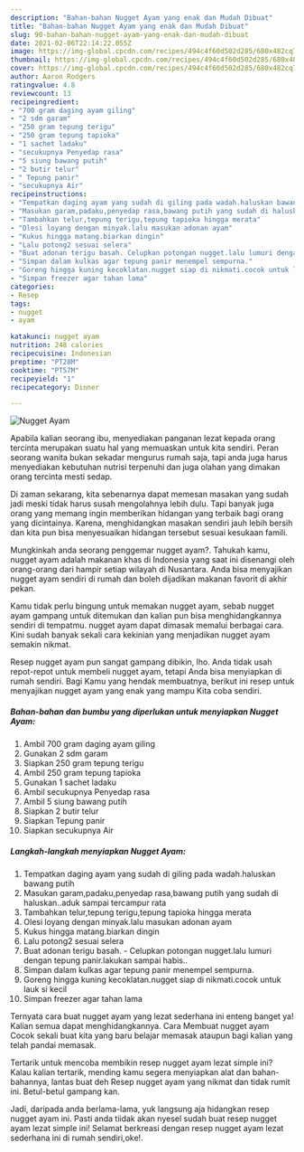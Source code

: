 ```yaml
---
description: "Bahan-bahan Nugget Ayam yang enak dan Mudah Dibuat"
title: "Bahan-bahan Nugget Ayam yang enak dan Mudah Dibuat"
slug: 90-bahan-bahan-nugget-ayam-yang-enak-dan-mudah-dibuat
date: 2021-02-06T22:14:22.055Z
image: https://img-global.cpcdn.com/recipes/494c4f60d502d285/680x482cq70/nugget-ayam-foto-resep-utama.jpg
thumbnail: https://img-global.cpcdn.com/recipes/494c4f60d502d285/680x482cq70/nugget-ayam-foto-resep-utama.jpg
cover: https://img-global.cpcdn.com/recipes/494c4f60d502d285/680x482cq70/nugget-ayam-foto-resep-utama.jpg
author: Aaron Rodgers
ratingvalue: 4.8
reviewcount: 13
recipeingredient:
- "700 gram daging ayam giling"
- "2 sdm garam"
- "250 gram tepung terigu"
- "250 gram tepung tapioka"
- "1 sachet ladaku"
- "secukupnya Penyedap rasa"
- "5 siung bawang putih"
- "2 butir telur"
- " Tepung panir"
- "secukupnya Air"
recipeinstructions:
- "Tempatkan daging ayam yang sudah di giling pada wadah.haluskan bawang putih"
- "Masukan garam,padaku,penyedap rasa,bawang putih yang sudah di haluskan..aduk sampai tercampur rata"
- "Tambahkan telur,tepung terigu,tepung tapioka hingga merata"
- "Olesi loyang dengan minyak.lalu masukan adonan ayam"
- "Kukus hingga matang.biarkan dingin"
- "Lalu potong2 sesuai selera"
- "Buat adonan terigu basah. Celupkan potongan nugget.lalu lumuri dengan tepung panir.lakukan sampai habis.."
- "Simpan dalam kulkas agar tepung panir menempel sempurna."
- "Goreng hingga kuning kecoklatan.nugget siap di nikmati.cocok untuk lauk si kecil"
- "Simpan freezer agar tahan lama"
categories:
- Resep
tags:
- nugget
- ayam

katakunci: nugget ayam 
nutrition: 248 calories
recipecuisine: Indonesian
preptime: "PT28M"
cooktime: "PT57M"
recipeyield: "1"
recipecategory: Dinner

---
```



![Nugget Ayam](https://img-global.cpcdn.com/recipes/494c4f60d502d285/680x482cq70/nugget-ayam-foto-resep-utama.jpg)

Apabila kalian seorang ibu, menyediakan panganan lezat kepada orang tercinta merupakan suatu hal yang memuaskan untuk kita sendiri. Peran seorang  wanita bukan sekadar mengurus rumah saja, tapi anda juga harus menyediakan kebutuhan nutrisi terpenuhi dan juga olahan yang dimakan orang tercinta mesti sedap.

Di zaman  sekarang, kita sebenarnya dapat memesan masakan yang sudah jadi meski tidak harus susah mengolahnya lebih dulu. Tapi banyak juga orang yang memang ingin memberikan hidangan yang terbaik bagi orang yang dicintainya. Karena, menghidangkan masakan sendiri jauh lebih bersih dan kita pun bisa menyesuaikan hidangan tersebut sesuai kesukaan famili. 



Mungkinkah anda seorang penggemar nugget ayam?. Tahukah kamu, nugget ayam adalah makanan khas di Indonesia yang saat ini disenangi oleh orang-orang dari hampir setiap wilayah di Nusantara. Anda bisa menyajikan nugget ayam sendiri di rumah dan boleh dijadikan makanan favorit di akhir pekan.

Kamu tidak perlu bingung untuk memakan nugget ayam, sebab nugget ayam gampang untuk ditemukan dan kalian pun bisa menghidangkannya sendiri di tempatmu. nugget ayam dapat dimasak memalui berbagai cara. Kini sudah banyak sekali cara kekinian yang menjadikan nugget ayam semakin nikmat.

Resep nugget ayam pun sangat gampang dibikin, lho. Anda tidak usah repot-repot untuk membeli nugget ayam, tetapi Anda bisa menyiapkan di rumah sendiri. Bagi Kamu yang hendak membuatnya, berikut ini resep untuk menyajikan nugget ayam yang enak yang mampu Kita coba sendiri.

<!--inarticleads1-->

##### Bahan-bahan dan bumbu yang diperlukan untuk menyiapkan Nugget Ayam:

1. Ambil 700 gram daging ayam giling
1. Gunakan 2 sdm garam
1. Siapkan 250 gram tepung terigu
1. Ambil 250 gram tepung tapioka
1. Gunakan 1 sachet ladaku
1. Ambil secukupnya Penyedap rasa
1. Ambil 5 siung bawang putih
1. Siapkan 2 butir telur
1. Siapkan  Tepung panir
1. Siapkan secukupnya Air




<!--inarticleads2-->

##### Langkah-langkah menyiapkan Nugget Ayam:

1. Tempatkan daging ayam yang sudah di giling pada wadah.haluskan bawang putih
1. Masukan garam,padaku,penyedap rasa,bawang putih yang sudah di haluskan..aduk sampai tercampur rata
1. Tambahkan telur,tepung terigu,tepung tapioka hingga merata
1. Olesi loyang dengan minyak.lalu masukan adonan ayam
1. Kukus hingga matang.biarkan dingin
1. Lalu potong2 sesuai selera
1. Buat adonan terigu basah. - Celupkan potongan nugget.lalu lumuri dengan tepung panir.lakukan sampai habis..
1. Simpan dalam kulkas agar tepung panir menempel sempurna.
1. Goreng hingga kuning kecoklatan.nugget siap di nikmati.cocok untuk lauk si kecil
1. Simpan freezer agar tahan lama




Ternyata cara buat nugget ayam yang lezat sederhana ini enteng banget ya! Kalian semua dapat menghidangkannya. Cara Membuat nugget ayam Cocok sekali buat kita yang baru belajar memasak ataupun bagi kalian yang telah pandai memasak.

Tertarik untuk mencoba membikin resep nugget ayam lezat simple ini? Kalau kalian tertarik, mending kamu segera menyiapkan alat dan bahan-bahannya, lantas buat deh Resep nugget ayam yang nikmat dan tidak rumit ini. Betul-betul gampang kan. 

Jadi, daripada anda berlama-lama, yuk langsung aja hidangkan resep nugget ayam ini. Pasti anda tiidak akan nyesel sudah buat resep nugget ayam lezat simple ini! Selamat berkreasi dengan resep nugget ayam lezat sederhana ini di rumah sendiri,oke!.

